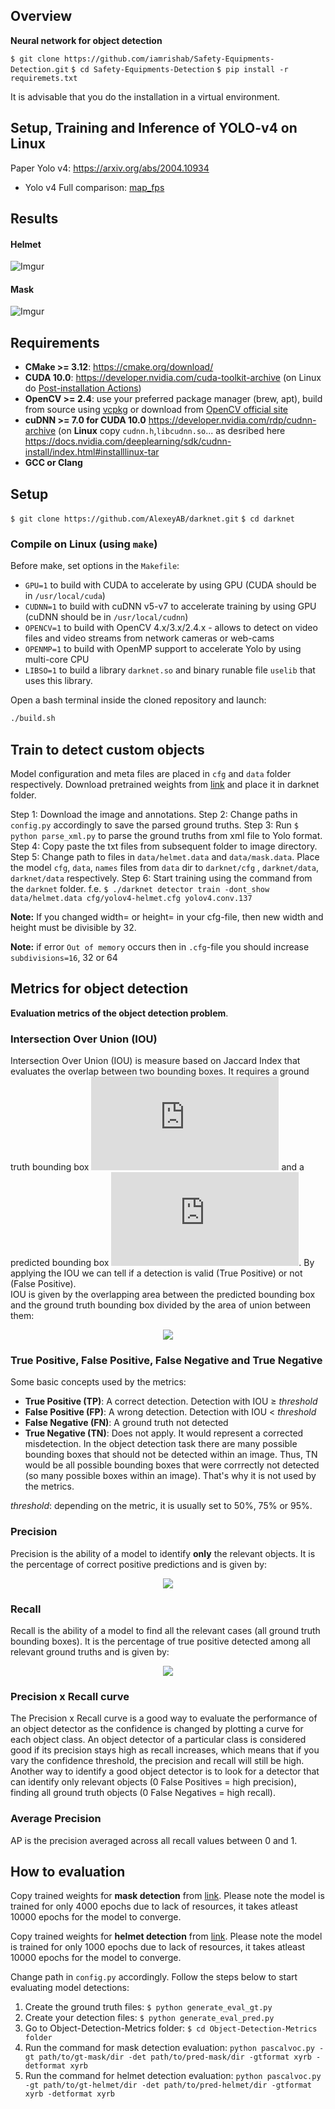 ## Overview
**Neural network for object detection**

`$ git clone https://github.com/iamrishab/Safety-Equipments-Detection.git`
`$ cd Safety-Equipments-Detection`
`$ pip install -r requiremets.txt`

It is advisable that you do the installation in a virtual environment.

## Setup, Training and Inference of YOLO-v4 on Linux

Paper Yolo v4: https://arxiv.org/abs/2004.10934

* Yolo v4 Full comparison: [map_fps](https://user-images.githubusercontent.com/4096485/80283279-0e303e00-871f-11ea-814c-870967d77fd1.png)

## Results
#### Helmet
![Imgur](https://i.imgur.com/cvb2Zhd.jpg)

#### Mask
![Imgur](https://i.imgur.com/iPxTwyS.jpg)

## Requirements

* **CMake >= 3.12**: https://cmake.org/download/
* **CUDA 10.0**: https://developer.nvidia.com/cuda-toolkit-archive (on Linux do [Post-installation Actions](https://docs.nvidia.com/cuda/cuda-installation-guide-linux/index.html#post-installation-actions))
* **OpenCV >= 2.4**: use your preferred package manager (brew, apt), build from source using [vcpkg](https://github.com/Microsoft/vcpkg) or download from [OpenCV official site](https://opencv.org/releases.html) 
* **cuDNN >= 7.0 for CUDA 10.0** https://developer.nvidia.com/rdp/cudnn-archive (on **Linux** copy `cudnn.h`,`libcudnn.so`... as desribed here https://docs.nvidia.com/deeplearning/sdk/cudnn-install/index.html#installlinux-tar
* **GCC or Clang**


## Setup

`$ git clone https://github.com/AlexeyAB/darknet.git`
`$ cd darknet`

### Compile on Linux (using `make`)

Before make,  set options in the `Makefile`:
* `GPU=1` to build with CUDA to accelerate by using GPU (CUDA should be in `/usr/local/cuda`)
* `CUDNN=1` to build with cuDNN v5-v7 to accelerate training by using GPU (cuDNN should be in `/usr/local/cudnn`)
* `OPENCV=1` to build with OpenCV 4.x/3.x/2.4.x - allows to detect on video files and video streams from network cameras or web-cams
* `OPENMP=1` to build with OpenMP support to accelerate Yolo by using multi-core CPU
* `LIBSO=1` to build a library `darknet.so` and binary runable file `uselib` that uses this library. 

Open a bash terminal inside the cloned repository and launch:

```bash
./build.sh
```

## Train to detect  custom objects

Model configuration and meta files are placed in `cfg` and `data` folder respectively. Download pretrained weights from [link](https://drive.google.com/file/d/1JKF-bdIklxOOVy-2Cr5qdvjgGpmGfcbp/view) and place it in darknet folder.

Step 1: Download the image and annotations.
Step 2: Change paths in `config.py` accordingly to save the parsed ground truths.
Step 3: Run `$ python parse_xml.py` to parse the ground truths from xml file to Yolo format.
Step 4: Copy paste the txt files from subsequent folder to image directory.
Step 5: Change path to files in `data/helmet.data` and `data/mask.data`. Place the model `cfg`,  `data`,  `names` files from `data` dir to `darknet/cfg` ,  `darknet/data`, `darknet/data` respectively.
Step 6: Start training using the command from the `darknet` folder. f.e.
`$ ./darknet detector train -dont_show data/helmet.data cfg/yolov4-helmet.cfg yolov4.conv.137`
 
 **Note:** If you changed width= or height= in your cfg-file, then new width and height must be divisible by 32.
  
  **Note:** if error `Out of memory` occurs then in `.cfg`-file you should increase `subdivisions=16`, 32 or 64
  
## Metrics for object detection
  
 **Evaluation metrics of the object detection problem**. 

### Intersection Over Union (IOU)

Intersection Over Union (IOU) is measure based on Jaccard Index that evaluates the overlap between two bounding boxes. It requires a ground truth bounding box ![](http://latex.codecogs.com/gif.latex?B_%7Bgt%7D) and a predicted bounding box ![](http://latex.codecogs.com/gif.latex?B_p). By applying the IOU we can tell if a detection is valid (True Positive) or not (False Positive).  
IOU is given by the overlapping area between the predicted bounding box and the ground truth bounding box divided by the area of union between them:  

<p align="center"> 
<img src="http://latex.codecogs.com/gif.latex?%5Ctext%7BIOU%7D%20%3D%20%5Cfrac%7B%5Ctext%7Barea%7D%20%5Cleft%28B_p%20%5Ccap%20B_%7Bgt%7D%5Cright%29%7D%7B%5Ctext%7Barea%7D%20%5Cleft%28B_p%20%5Ccup%20B_%7Bgt%7D%5Cright%29%7D">
</p>

### True Positive, False Positive, False Negative and True Negative  

Some basic concepts used by the metrics:  

* **True Positive (TP)**: A correct detection. Detection with IOU ≥ _threshold_  
* **False Positive (FP)**: A wrong detection. Detection with IOU < _threshold_  
* **False Negative (FN)**: A ground truth not detected  
* **True Negative (TN)**: Does not apply. It would represent a corrected misdetection. In the object detection task there are many possible bounding boxes that should not be detected within an image. Thus, TN would be all possible bounding boxes that were corrrectly not detected (so many possible boxes within an image). That's why it is not used by the metrics.

_threshold_: depending on the metric, it is usually set to 50%, 75% or 95%.

### Precision

Precision is the ability of a model to identify **only** the relevant objects. It is the percentage of correct positive predictions and is given by:

<p align="center"> 
<img src="http://latex.codecogs.com/gif.latex?Precision%20%3D%20%5Cfrac%7BTP%7D%7BTP&plus;FP%7D%3D%5Cfrac%7BTP%7D%7B%5Ctext%7Ball%20detections%7D%7D">
</p>

### Recall 

Recall is the ability of a model to find all the relevant cases (all ground truth bounding boxes). It is the percentage of true positive detected among all relevant ground truths and is given by:

<p align="center"> 
<img src="http://latex.codecogs.com/gif.latex?Recall%20%3D%20%5Cfrac%7BTP%7D%7BTP&plus;FN%7D%3D%5Cfrac%7BTP%7D%7B%5Ctext%7Ball%20ground%20truths%7D%7D">
</p>

### Precision x Recall curve

The Precision x Recall curve is a good way to evaluate the performance of an object detector as the confidence is changed by plotting a curve for each object class. An object detector of a particular class is considered good if its precision stays high as recall increases, which means that if you vary the confidence threshold, the precision and recall will still be high. Another way to identify a good object detector is to look for a detector that can identify only relevant objects (0 False Positives = high precision), finding all ground truth objects (0 False Negatives = high recall).  

### Average Precision

AP is the precision averaged across all recall values between 0 and 1.  

## How to evaluation
Copy trained weights for **mask detection** from [link](https://drive.google.com/file/d/1OQuJBY7d2HRs6PYmYmxhyRiZhrx3VEjU/view?usp=sharing).  Please note the model is trained for only 4000 epochs due to lack of resources, it takes atleast 10000 epochs for the model to converge.

Copy trained weights for **helmet detection** from [link](https://drive.google.com/file/d/1Yzo_Sq6xIyLh3AKGCvPf_NawjWuOUKJO/view?usp=sharing).  Please note the model is trained for only 1000 epochs due to lack of resources, it takes atleast 10000 epochs for the model to converge.


Change path in `config.py` accordingly. Follow the steps below to start evaluating model detections:

1. Create the ground truth files: `$ python generate_eval_gt.py`
2. Create your detection files: `$ python generate_eval_pred.py`
3. Go to Object-Detection-Metrics folder: `$ cd Object-Detection-Metrics folder` 
4. Run the command for mask detection evaluation: `python pascalvoc.py -gt path/to/gt-mask/dir -det path/to/pred-mask/dir -gtformat xyrb -detformat xyrb`  
5. Run the command for helmet detection evaluation: `python pascalvoc.py -gt path/to/gt-helmet/dir -det path/to/pred-helmet/dir -gtformat xyrb -detformat xyrb` 